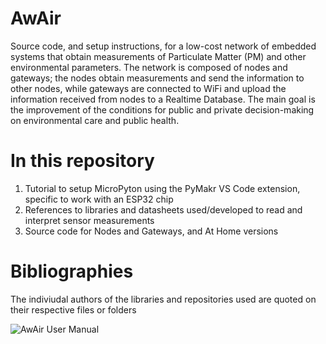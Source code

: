 # AwAir
Source code, and setup instructions, for a low-cost network of embedded systems that obtain measurements of Particulate Matter (PM) and other environmental parameters. The network is composed of nodes and gateways; the nodes obtain measurements and send the information to other nodes, while gateways are connected to WiFi and upload the information received from nodes to a Realtime Database. The main goal is the improvement of the conditions for public and private decision-making on environmental care and public health.

# In this repository
1. Tutorial to setup MicroPyton using the PyMakr VS Code extension, specific to work with an ESP32 chip
2. References to libraries and datasheets used/developed to read and interpret sensor measurements
3. Source code for Nodes and Gateways, and At Home versions

# Bibliographies
The indiviudal authors of the libraries and repositories used are quoted on their respective files or folders

![AwAir User Manual](https://github.com/enriquefloresmedina/AwAir-Sensor/blob/main/PCBs%20and%20diagrams/QR%20Logo.png)
